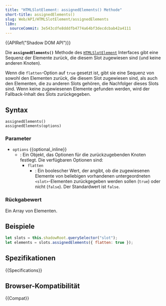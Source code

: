 ```yaml
---
title: "HTMLSlotElement: assignedElements() Methode"
short-title: assignedElements()
slug: Web/API/HTMLSlotElement/assignedElements
l10n:
  sourceCommit: 3e543cdfe8dddfb4774a64bf3decdcbab42a4111
---
```


{{APIRef("Shadow DOM API")}}

Die **`assignedElements()`** Methode des [`HTMLSlotElement`](/de/docs/Web/API/HTMLSlotElement)
Interfaces gibt eine Sequenz der Elemente zurück, die diesem Slot zugewiesen sind (und keine
anderen Knoten).

Wenn die `flatten`-Option auf `true` gesetzt ist, gibt sie eine Sequenz von sowohl den Elementen zurück, die diesem Slot zugewiesen sind, als auch den Elementen, die zu anderen Slots gehören, die Nachfolger dieses Slots sind. Wenn keine zugewiesenen Elemente gefunden werden, wird der Fallback-Inhalt des Slots zurückgegeben.

## Syntax

```js-nolint
assignedElements()
assignedElements(options)
```

### Parameter

- `options` {{optional_inline}}
  - : Ein Objekt, das Optionen für die zurückzugebenden Knoten festlegt. Die verfügbaren Optionen sind:
    - `flatten`
      - : Ein boolescher Wert, der angibt, ob die
        zugewiesenen Elemente von beliebigen vorhandenen untergeordneten `<slot>`-Elementen
        zurückgegeben werden sollen (`true`) oder nicht (`false`). Der Standardwert ist `false`.

### Rückgabewert

Ein Array von Elementen.

## Beispiele

```js
let slots = this.shadowRoot.querySelector("slot");
let elements = slots.assignedElements({ flatten: true });
```

## Spezifikationen

{{Specifications}}

## Browser-Kompatibilität

{{Compat}}
